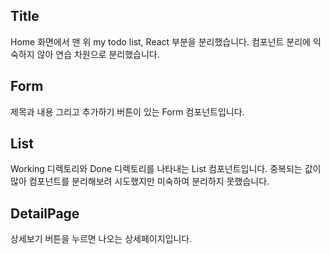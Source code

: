 ## Title

Home 화면에서 맨 위 my todo list, React 부분을 분리했습니다.
컴포넌트 분리에 익숙하지 않아 연습 차원으로 분리했습니다.

## Form

제목과 내용 그리고 추가하기 버튼이 있는 Form 컴포넌트입니다.

## List

Working 디렉토리와 Done 디렉토리를 나타내는 List 컴포넌트입니다.
중복되는 값이 많아 컴포넌트를 분리해보려 시도했지만 미숙하여 분리하지 못했습니다.

## DetailPage

상세보기 버튼을 누르면 나오는 상세페이지입니다.
